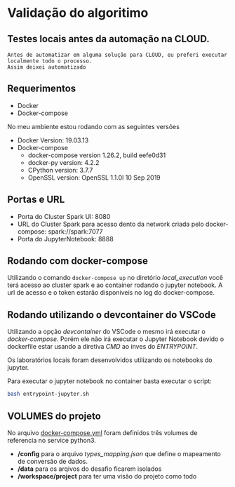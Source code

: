 # Validação do algoritimo

## Testes locais antes da automação na CLOUD.

    Antes de automatizar em alguma solução para CLOUD, eu preferi executar localmente todo o processo.
    Assim deixei automatizado

## Requerimentos

- Docker
- Docker-compose

No meu ambiente estou rodando com as seguintes versões

- Docker Version: 19.03.13
- Docker-compose
  - docker-compose version 1.26.2, build eefe0d31
  - docker-py version: 4.2.2
  - CPython version: 3.7.7
  - OpenSSL version: OpenSSL 1.1.0l 10 Sep 2019

## Portas e URL

- Porta do Cluster Spark UI: 8080
- URL do Cluster Spark para acesso dento da network criada pelo docker-compose: spark://spark:7077
- Porta do JupyterNotebook: 8888

## Rodando com docker-compose

Utilizando o comando `docker-compose up` no diretório _local_execution_ você terá acesso ao cluster spark e ao container rodando o jupyter notebook.
A url de acesso e o token estarão disponiveis no log do docker-compose.

## Rodando utilizando o devcontainer do VSCode

Utilizando a opção _devcontainer_ do VSCode o mesmo irá executar o _docker-compose_.
Porém ele não irá executar o Jupyter Notebook devido o dockerfile estar usando a diretiva _CMD_ ao inves do _ENTRYPOINT_.

Os laboratórios locais foram desenvolvidos utilizando os notebooks do jupyter.

Para executar o jupyter notebook no container basta executar o script:

```sh
bash entrypoint-jupyter.sh
```

## VOLUMES do projeto

No arquivo [docker-compose.yml](./docker-compose.yml) foram definidos três volumes de referencia no service python3.

- **/config** para o arquivo _types_mapping.json_ que define o mapeamento de conversão de dados.
- **/data** para os arqivos do desafio ficarem isolados
- **/workspace/project** para ter uma visão do projeto como todo
